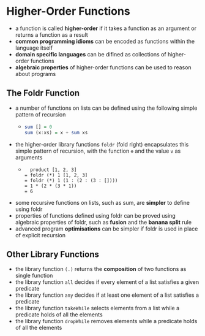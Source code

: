 # Higher-Order Functions

- a function is called **higher-order** if it takes a function as an argument or returns a function as a result
- **common programming idioms** can be encoded as functions within the language itself
- **domain specific languages** can be difined as collections of higher-order functions
- **algebraic properties** of higher-order functions can be used to reason about programs

## The Foldr Function

- a number of functions on lists can be defined using the following simple pattern of recursion
  - ```haskell
    sum [] = 0
    sum (x:xs) = x + sum xs
    ```
- the higher-order library functions `foldr` (fold right) encapsulates this simple pattern of recursion, with the function `⊕` and the value `v` as arguments
  - ```
      product [1, 2, 3]
    = foldr (*) 1 [1, 2, 3]
    = foldr (*) 1 (1 : (2 : (3 : [])))
    = 1 * (2 * (3 * 1))
    = 6
    ```
- some recursive functions on lists, such as sum, are **simpler** to define using foldr
- properties of functions defined using foldr can be proved using algebraic properties of foldr, such as **fusion** and the **banana split** rule
- advanced program **optimisations** can be simpler if foldr is used in place of explicit recursion

## Other Library Functions

- the library function `(.)` returns the **composition** of two functions as single function
- the library function `all` decides if every element of a list satisfies a given predicate
- the library function `any` decides if at least one element of a list satisfies a predicate
- the library function `takeWhile` selects elements from a list while a predicate holds of all the elements
- the library function `dropWhile` removes elements while a predicate holds of all the elements
